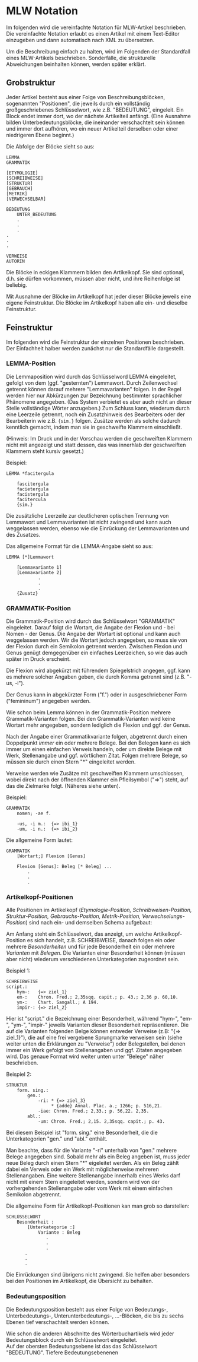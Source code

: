 MLW Notation
=============

Im folgenden wird die vereinfachte Notation für MLW-Artikel beschrieben. 
Die vereinfachte Notation erlaubt es einen Artikel mit einem Text-Editor
einzugeben und dann automatisch nach XML zu übersetzen. 


Um die Beschreibung einfach zu halten, wird im Folgenden der Standardfall
eines MLW-Artikels beschrieben. Sonderfälle, die strukturelle Abweichungen
beinhalten können, werden später erklärt.


Grobstruktur
------------

Jeder Artikel besteht aus einer Folge von Beschreibungsblöcken, 
sogenannten "Positionen", die jeweils durch
ein vollständig großgeschriebenes Schlüsselwort, wie z.B. "BEDEUTUNG",
eingeleit. Ein Block endet immer dort, wo der nächste Artikelteil
anfängt. (Eine Ausnahme bilden Unterbedeutungsblöcke, die ineinander
verschachtelt sein können und immer dort aufhören, wo ein neuer Artikelteil
derselben oder einer niedrigeren Ebene beginnt.)

Die Abfolge der Blöcke sieht so aus:

    LEMMA
    GRAMMATIK
    
    [ETYMOLOGIE]
    [SCHREIBWEISE]
    [STRUKTUR]
    [GEBRAUCH]
    [METRIK]
    [VERWECHSELBAR]
    
    BEDEUTUNG
        UNTER_BEDEUTUNG
        .
        .
        .
    .
    .
    .
    
    VERWEISE
    AUTORIN
    
Die Blöcke in eckigen Klammern bilden den Artikelkopf. Sie sind optional, 
d.h. sie dürfen vorkommen, müssen aber nicht, und ihre Reihenfolge ist beliebig.

Mit Ausnahme der Blöcke im Artikelkopf hat jeder dieser Blöcke jeweils eine 
eigene Feinstruktur. Die Blöcke im Artikelkopf haben alle ein- und dieselbe
Feinstruktur.


Feinstruktur
------------

Im folgenden wird die Feinstruktur der einzelnen Positionen beschrieben. 
Der Einfachheit halber werden zunächst nur die Standardfälle dargestellt.


### LEMMA-Position

Die Lemmaposition wird durch das Schlüsselword LEMMA eingeleitet, gefolgt von
dem (ggf. "gesternten") Lemmawort. Durch Zeilenwechsel getrennt
können darauf mehrere "Lemmavarianten" folgen. In der Regel werden hier
nur Abkürzungen zur Bezeichnung bestimmter sprachlicher Phänomene
angegeben. (Das System verbietet es aber auch nicht an dieser Stelle
vollständige Wörter anzugeben.) Zum Schluss kann, wiederum durch eine Leerzeile
getrennt, noch ein Zusatzhinweis des Bearbeiters oder der Bearbeiterin
wie z.B. `{sim.}` folgen. Zusätze werden als solche dadurch kenntlich
gemacht, indem man sie in geschweifte Klammern einschließt.

(Hinweis: Im Druck und in der Vorschau werden die geschweiften Klammern nicht
mit angezeigt und statt dessen, das was innerhlab der geschweiften
Klammern steht kursiv gesetzt.)

Beispiel:

    LEMMA *facitergula

        fascitergula
        facietergula
        facistergula
        facitercula
        {sim.}   

Die zusätzliche Leerzeile zur deutlicheren optischen Trennung von Lemmawort
und Lemmavarianten ist nicht zwingend und kann auch weggelassen werden, 
ebenso wie die Einrückung der Lemmavarianten und des Zusatzes.

Das allgemeine Format für die LEMMA-Angabe sieht so aus:

    LEMMA [*]Lemmawort
    
        [Lemmavariante 1]
        [Lemmavariante 2]
                .
                .
                .
        {Zusatz}


### GRAMMATIK-Position

Die Grammatik-Position wird durch das Schlüsselwort "GRAMMATIK" eingeleitet.
Darauf folgt die Wortart, die Angabe der Flexion und - bei Nomen - der Genus.
Die Angabe der Wortart ist optional und kann auch weggelassen werden.
Wir die Wortart jedoch angegeben, so muss sie von der Flexion durch
ein Semikolon getrennt werden. Zwischen Flexion und Genus genügt
demgegenüber ein einfaches Leerzeichen, so wie das auch später im Druck
erscheint.

Die Flexion wird abgekürzt mit führendem Spiegelstrich angegen, ggf. kann es
mehrere solcher Angaben geben, die durch Komma getrennt sind (z.B. "-us, -i").

Der Genus kann in abgekürzter Form ("f.") oder in ausgeschriebener Form
("femininum") angegeben werden. 

Wie schon beim Lemma können in der Grammatik-Position mehrere
Grammatik-Varianten folgen. Bei den Grammatik-Varianten wird keine Wortart
mehr angegeben, sondern lediglich die Flexion und ggf. der Genus. 

Nach der Angabe einer Grammatikvariante folgen, abgetrennt durch einen Doppelpunkt 
*immer* ein oder mehrere Belege. Bei den Belegen kann es sich immer um einen
einfachen Verweis handeln, oder um direkte Belege mit Werk, Stellenangabe und
ggf. wörtlichem Zitat. Folgen mehrere Belege, so müssen sie durch einen Stern 
"*" eingeleitet werden.

Verweise werden wie Zusätze mit geschweiften Klammern umschlossen, wobei direkt
nach der öffnenden Klammer ein Pfleilsymbol ("=>") steht, auf das die Zielmarke folgt.
(Näheres siehe unten).

Beispiel:

    GRAMMATIK
        nomen; -ae f.
    
        -us, -i m.:  {=> ibi_1}
        -um, -i n.:  {=> ibi_2}

Die allgemeine Form lautet:

    GRAMMATIK
        [Wortart;] Flexion [Genus]
    
        Flexion [Genus]: Beleg [* Beleg] ...
            .
            .
            .
            
### Artikelkopf-Positionen

Alle Positionen im Artikelkopf (*Etymologie-Position, Schreibweisen-Position,
Struktur-Position, Gebrauchs-Position, Metrik-Position, 
Verwechselungs-Position*) sind nach ein- und demselben Schema aufgebaut:

Am Anfang steht ein Schlüsselwort, das anzeigt, um welche Artikelkopf-Position
es sich handelt, z.B. SCHREIBWEISE, danach folgen ein oder mehrere 
*Besonderheiten* und für jede Besonderheit ein oder mehrere *Varianten* 
mit *Belegen*. Die Varianten einer Besonderheit können (müssen aber nicht) 
wiederum verschiedenen Unterkategorien zugeordnet sein.

Beispiel 1:

    SCHREIBWEISE
    script.:
		hym-:   {=> ziel_1}
        em-:    Chron. Fred.; 2,35sqq. capit.; p. 43.; 2,36 p. 60,10.
        ym-:    Chart. Sangall.; A 194.
        impir-: {=> ziel_2}
        
Hier ist "script." die Bezeichnung einer Besonderheit, während "hym-", "em-",
"ym-", "impir-" jeweils Varianten dieser Besonderheit repräsentieren. Die
auf die Varianten folgenden Belge können entweder Verweise (z.B: "{=> ziel_1}"),
die auf eine frei vergebene Sprungmarke verweisen sein (siehe weiter unten die 
Erklärungen zu "Verweise") oder Belegstellen, bei denen immer ein Werk gefolgt
von Stellenangaben und ggf. Zitaten angegeben wird. Das genaue Format wird weiter
unten unter "Belege" näher beschrieben.

Beispiel 2:

    STRUKTUR
        form. sing.:
            gen.:
                -ri: * {=> ziel_3}
                     * {adde} Annal. Plac. a.; 1266; p. 516,21.
                -iae: Chron. Fred.; 2,33.; p. 56,22. 2,35.
            abl.:
                -um: Chron. Fred.; 2,15. 2,35sqq. capit.; p. 43.

Bei diesem Beispiel ist "form. sing." eine Besonderheit, die die Unterkategorien
"gen." und "abl." enthält. 

Man beachte, dass für die Variante "-ri" unterhalb von
"gen." mehrere Belege angegeben sind. Sobald mehr als ein Beleg angeben ist, 
muss jeder neue Beleg durch einen Stern "*" eigeleitet werden. Als ein Beleg zählt
dabei ein Verweis oder ein Werk mit möglicherweise mehreren Stellenangaben. 
Eine weitere Stellenangabe innerhalb eines Werks darf nicht mit einem Stern 
eingeleitet werden, sondern wird von der vorhergehenden Stellenangabe oder vom Werk
mit einem einfachen Semikolon abgetrennt.

Die allgemeine Form für Artikelkopf-Positionen kan man grob so darstellen:

    SCHLÜSSELWORT
        Besonderheit :
            [Unterkategorie :]
                Variante : Beleg
                   .
                   .
                   .
           .
           .
           .

Die Einrückungen sind übrigens nicht zwingend. Sie helfen aber besonders bei den
Positionen im Artikelkopf, die Übersicht zu behalten. 

### Bedeutungsposition

Die Bedeutungsposition besteht aus einer Folge von Bedeutungs-, 
Unterbedeutungs-, Unterunterbedeutungs-, ...-Blöcken, die bis zu
sechs Ebenen tief verschachtelt werden können.

Wie schon die anderen Abschnitte des Wörterbuchartikels wird jeder 
Bedeutungsblock durch ein Schlüsselwort eingeleitet.  
Auf der obersten Bedeutungsebene ist das das Schlüsselwort "BEDEUTUNG".
Tiefere Bedeutungsebenenen 